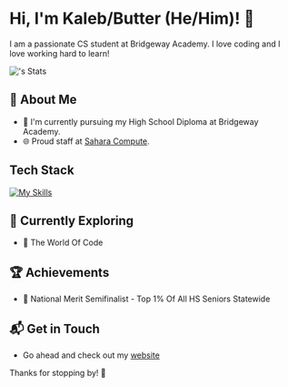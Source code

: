# Hi, I'm Kaleb/Butter (He/Him)! 👋

I am a passionate CS student at Bridgeway Academy. I love coding and I love working hard to learn!

![<username>'s Stats](https://github-readme-stats.vercel.app/api?username=KKbutter2281&theme=vue-dark&show_icons=true&hide_border=true&count_private=true)

## 🚀 About Me

- 🔭 I'm currently pursuing my High School Diploma at Bridgeway Academy.
- 🌐 Proud staff at [Sahara Compute](https://saharacompute.com).


## Tech Stack
[![My Skills](https://skillicons.dev/icons?i=js,html,css,vercel,vue,react,nextjs,gmail,github,gitlab,tailwind,vscode,windows,nginx,nodejs)](https://skillicons.dev)

## 🌱 Currently Exploring

- 🚀 The World Of Code

 ## 🏆 Achievements

- 🌟 National Merit Semifinalist - Top 1% Of All HS Seniors Statewide


## 📬 Get in Touch

- Go ahead and check out my [website](https://kkbutter.me)

Thanks for stopping by! 🚀

